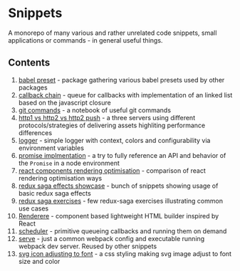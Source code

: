 # Snippets

A monorepo of many various and rather unrelated code snippets, small applications or commands - in general useful things.

## Contents

1. [babel preset](./snippets/babel-preset) - package gathering various babel presets used by other packages
1. [callback chain](./snippets/callback-chain) - queue for callbacks with implementation of an linked list based on the javascript closure
1. [git commands](./snippets/git-commands) - a notebook of useful git commands
1. [http1 vs http2 vs http2 push](snippets/http1-vs-http2-vs-http2-push) - a three servers using different protocols/strategies of delivering assets highliting performance differences
1. [logger](./snippets/logger) - simple logger with context, colors and configurability via environment variables
1. [promise implmentation](./snippets/promise-implementation) - a try to fully reference an API and behavior of the `Promise` in a node environment
1. [react components rendering optimisation](./snippets/react-component-rendering-optimisation) - comparison of react rendering optimisation ways
1. [redux saga effects showcase](./snippets/redux-saga-effects-showcase) - bunch of snippets showing usage of basic redux saga effects
1. [redux saga exercises](./snippets/redux-saga-exercises) - few redux-saga exercises illustrating common use cases
1. [Renderere](./snippets/renderere) - component based lightweight HTML builder inspired by React
1. [scheduler](./snippets/scheduler) - primitive queueing callbacks and running them on demand
1. [serve](./snippets/serve) - just a common webpack config and executable running webpack dev server. Reused by other snippets
1. [svg icon adjusting to font](./snippets/svg-icon-adjusting-to-font) - a css styling making svg image adjust to font size and color
